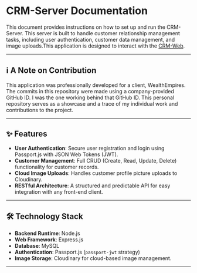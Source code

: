 # CRM-Server Documentation

This document provides instructions on how to set up and run the CRM-Server. This server is built to handle customer relationship management tasks, including user authentication, customer data management, and image uploads.This application is designed to interact with the [CRM-Web](https://github.com/Jeganath18/CRM-web).

***

## ℹ️ A Note on Contribution
This application was professionally developed for a client, WealthEmpires. 
The commits in this repository were made using a company-provided GitHub ID. I was the one working behind that GitHub ID.
This personal repository serves as a showcase and a trace of my individual work and contributions to the project.

***

## ✨ Features

* **User Authentication**: Secure user registration and login using Passport.js with JSON Web Tokens (JWT).
* **Customer Management**: Full CRUD (Create, Read, Update, Delete) functionality for customer records.
* **Cloud Image Uploads**: Handles customer profile picture uploads to Cloudinary.
* **RESTful Architecture**: A structured and predictable API for easy integration with any front-end client.

***

## 🛠️ Technology Stack

* **Backend Runtime**: Node.js
* **Web Framework**: Express.js
* **Database**: MySQL
* **Authentication**: Passport.js (`passport-jwt` strategy)
* **Image Storage**: Cloudinary for cloud-based image management.

***
